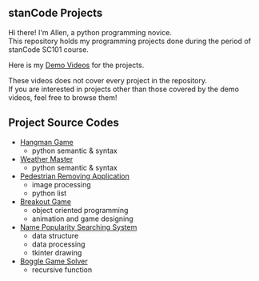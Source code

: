 ## stanCode Projects
Hi there! I'm Allen, a python programming novice.\
This repository holds my programming projects done during the period of stanCode SC101 course.

Here is my [Demo Videos](https://drive.google.com/drive/folders/1Gi3bn9qPW_gR0ISyGzVPLd5Bztdvd7rF?fbclid=IwAR36BW3v_bHn-Idsh-0_ROSWLwrXOzoervZId25OOzH2LX4b6FCGDfULdDg) for the projects.

These videos does not cover every project in the repository.\
If you are interested in projects other than those covered by the demo videos, feel free to browse them!

## Project Source Codes
- [Hangman Game](https://github.com/Allen5256/sc-projects/blob/3f6b338a70059771bc3e17cf3cc4a74187645523/sc-project/SC101_Assignment0/hangman.py)
  - python semantic & syntax
- [Weather Master](https://github.com/Allen5256/sc-projects/blob/3f6b338a70059771bc3e17cf3cc4a74187645523/sc-project/SC101_Assignment0/weather_master.py)
  - python semantic & syntax
- [Pedestrian Removing Application](https://github.com/Allen5256/sc-projects/blob/3f6b338a70059771bc3e17cf3cc4a74187645523/sc-project/SC101_Assignment3_DS/stanCodoshop.py)
  - image processing
  - python list
- [Breakout Game](https://github.com/Allen5256/sc-projects/blob/3f6b338a70059771bc3e17cf3cc4a74187645523/sc-project/SC101_Assignment2_OOP2/breakout.py)
  - object oriented programming
  - animation and game designing
- [Name Popularity Searching System](https://github.com/Allen5256/sc-projects/blob/3f6b338a70059771bc3e17cf3cc4a74187645523/sc-project/SC101_Assignment4_DP&tkinter/babygraphics.py)
  - data structure
  - data processing
  - tkinter drawing
- [Boggle Game Solver](https://github.com/Allen5256/sc-projects/blob/2648b22ef96a725d02cb55180b6c2f844a8e3706/sc-project/SC101_Assignment5_recursion/boggle.py)
  - recursive function
